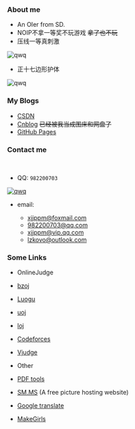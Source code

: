### About me
- An OIer from SD.
- NOIP不拿一等奖不玩游戏 ~~拿了也不玩~~
- 压线一等真刺激

![qwq](http://images.cnblogs.com/cnblogs_com/NuclearSubmarines/1013327/o_QWQ.gif)

- 正十七边形护体

![qwq](http://images.cnblogs.com/cnblogs_com/NuclearSubmarines/1098093/o_17.png)

### My Blogs
- [CSDN](http://blog.csdn.net/nuclearsubmarines/)
- [Cnblog](http://www.cnblogs.com/NuclearSubmarines/) ~~已经被我当成图床和网盘了~~ 
- [GitHub Pages](https://zzlzk.github.io/)

### Contact me
 
- QQ: `982200703`

<a target="_blank" href="http://wpa.qq.com/msgrd?v=3&uin=982200703&site=qq&menu=yes"><img border="0" src="http://wpa.qq.com/pa?p=2:982200703:51" alt="qwq" title="qwq"/></a>
 
- email:
 
  - xjjppm@foxmail.com
  - 982200703@qq.com
  - xjjppm@vip.qq.com
  - lzkovo@outlook.com
 
### Some Links
 
- OnlineJudge
 
 - [bzoj](http://www.lydsy.com/JudgeOnline/problemset.php/) 
 - [Luogu](http://www.luogu.org/)
 - [uoj](http://uoj.ac/)
 - [loj](http://loj.ac/)
 - [Codeforces](http://codeforces.com/)
 - [Vjudge](http://vjudge.net/)

- Other
 
 - [PDF tools](https://pdfcandy.com/)
 - [SM.MS](http://sm.ms) (A free picture hosting website)
 - [Google translate](https://translate.google.cn/)
 - [MakeGirls](http://make.girls.moe/#/)
